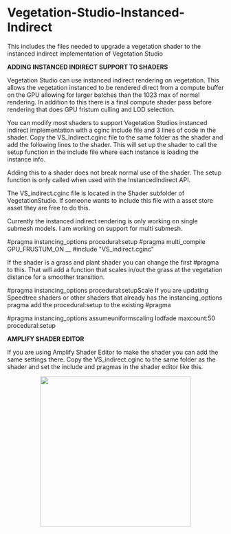 # Vegetation-Studio-Instanced-Indirect
This includes the files needed to upgrade a vegetation shader to the instanced indirect implementation of Vegetation Studio

<b>ADDING INSTANCED INDIRECT SUPPORT TO SHADERS</b>

Vegetation Studio can use instanced indirect rendering on vegetation. This allows the vegetation instanced to be rendered direct from a compute buffer on the GPU allowing for larger batches than the 1023 max of normal rendering. In addition to this there is a final compute shader pass before rendering that does GPU fristum culling and LOD selection.

You can modify most shaders to support Vegetation Studios instanced indirect implementation with a cginc include file and 3 lines of code in the shader.  Copy the VS_Indirect.cginc file to the same folder as the shader and add the following lines to the shader. This will set up the shader to call the setup function in the include file where each instance is loading the instance info.

Adding this to a shader does not break normal use of the shader. The setup function is only called when used with the InstancedIndirect API.

The VS_indirect.cginc file is located in the Shader subfolder of VegetationStudio. If someone wants to include this file with a asset store asset they are free to do this.

Currently the instanced indirect rendering is only working on single submesh models. I am working on support for multi submesh.

#pragma instancing_options procedural:setup
#pragma multi_compile GPU_FRUSTUM_ON __
#include "VS_indirect.cginc"

If the shader is a grass and plant shader you can change the first #pragma to this. That will add a function that scales in/out the grass at the vegetation distance for a smoother transition.

#pragma instancing_options procedural:setupScale
If you are updating Speedtree shaders or other shaders that already has the instancing_options pragma add the procedural:setup to the existing #pragma

#pragma instancing_options assumeuniformscaling lodfade maxcount:50 procedural:setup

<b>AMPLIFY SHADER EDITOR</b>

If you are using Amplify Shader Editor to make the shader you can add the same settings there. Copy the VS_indirect.cginc to the same folder as the shader and set the include and pragmas in the shader editor like this.

<p align="center">
  <img src="https://www.awesometech.no/wp-content/uploads/2017/11/Image-257.png" width="350"/>
</p>
